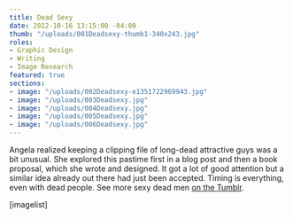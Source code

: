 ```yaml
---
title: Dead Sexy
date: 2012-10-16 13:15:00 -04:00
thumb: "/uploads/001Deadsexy-thumb1-340x243.jpg"
roles:
- Graphic Design
- Writing
- Image Research
featured: true
sections:
- image: "/uploads/002Deadsexy-e1351722969943.jpg"
- image: "/uploads/003Deadsexy.jpg"
- image: "/uploads/004Deadsexy.jpg"
- image: "/uploads/005Deadsexy.jpg"
- image: "/uploads/006Deadsexy.jpg"
---
```


Angela realized keeping a clipping file of long-dead attractive guys was a bit unusual. She explored this pastime first in a blog post and then a book proposal, which she wrote and designed. It got a lot of good attention but a similar idea already out there had just been accepted. Timing is everything, even with dead people. See more sexy dead men <a href="http://mydeaddate.tumblr.com/" target="_blank">on the Tumblr</a>.

[imagelist]
